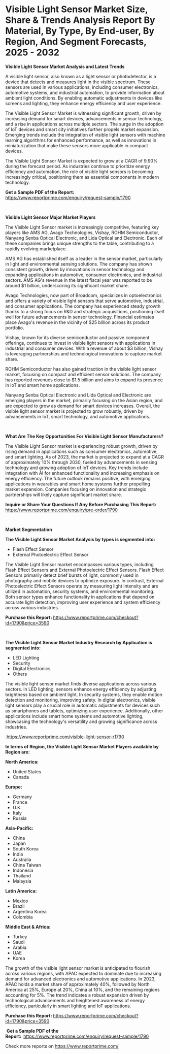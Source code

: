 <p><h1>Visible Light Sensor Market Size, Share & Trends Analysis Report By Material, By Type, By End-user, By Region, And Segment Forecasts, 2025 - 2032</h1></p><p><strong>Visible Light Sensor Market Analysis and Latest Trends</strong></p>
<p><p>A visible light sensor, also known as a light sensor or photodetector, is a device that detects and measures light in the visible spectrum. These sensors are used in various applications, including consumer electronics, automotive systems, and industrial automation, to provide information about ambient light conditions. By enabling automatic adjustments in devices like screens and lighting, they enhance energy efficiency and user experience.</p><p>The Visible Light Sensor Market is witnessing significant growth, driven by increasing demand for smart devices, advancements in sensor technology, and a rise in applications across multiple sectors. The surge in the adoption of IoT devices and smart city initiatives further propels market expansion. Emerging trends include the integration of visible light sensors with machine learning algorithms for enhanced performance, as well as innovations in miniaturization that make these sensors more applicable in compact devices.</p><p>The Visible Light Sensor Market is expected to grow at a CAGR of 9.90% during the forecast period. As industries continue to prioritize energy efficiency and automation, the role of visible light sensors is becoming increasingly critical, positioning them as essential components in modern technology.</p></p>
<p><strong>Get a Sample PDF of the Report:&nbsp;</strong> <a href="https://www.reportprime.com/enquiry/request-sample/1790?utm_campaign=3575&utm_medium=2&utm_source=Github&utm_content=ia&utm_term=18032025&utm_id=visible-light-sensor">https://www.reportprime.com/enquiry/request-sample/1790</a></p>
<p>&nbsp;</p>
<p><strong>Visible Light Sensor Major Market Players</strong></p>
<p><p>The Visible Light Sensor market is increasingly competitive, featuring key players like AMS AG, Avago Technologies, Vishay, ROHM Semiconductor, Nanyang Senba Optical Electronic, and Lida Optical and Electronic. Each of these companies brings unique strengths to the table, contributing to a rapidly evolving marketplace.</p><p>AMS AG has established itself as a leader in the sensor market, particularly in light and environmental sensing solutions. The company has shown consistent growth, driven by innovations in sensor technology and expanding applications in automotive, consumer electronics, and industrial sectors. AMS AG's revenue in the latest fiscal year was reported to be around $1 billion, underscoring its significant market share.</p><p>Avago Technologies, now part of Broadcom, specializes in optoelectronics and offers a variety of visible light sensors that serve automotive, industrial, and consumer applications. The company has experienced steady growth thanks to a strong focus on R&D and strategic acquisitions, positioning itself well for future advancements in sensor technology. Financial estimates place Avago's revenue in the vicinity of $25 billion across its product portfolio.</p><p>Vishay, known for its diverse semiconductor and passive component offerings, continues to invest in visible light sensors with applications in industrial and consumer devices. With a revenue of about $3 billion, Vishay is leveraging partnerships and technological innovations to capture market share.</p><p>ROHM Semiconductor has also gained traction in the visible light sensor market, focusing on compact and efficient sensor solutions. The company has reported revenues close to $1.5 billion and aims to expand its presence in IoT and smart home applications.</p><p>Nanyang Senba Optical Electronic and Lida Optical and Electronic are emerging players in the market, primarily focusing on the Asian region, and are expected to grow as demand for smart devices increases. Overall, the visible light sensor market is projected to grow robustly, driven by advancements in IoT, smart technology, and automotive applications.</p></p>
<p>&nbsp;</p>
<p><strong>What Are The Key Opportunities For Visible Light Sensor Manufacturers?</strong></p>
<p><p>The Visible Light Sensor market is experiencing robust growth, driven by rising demand in applications such as consumer electronics, automotive, and smart lighting. As of 2023, the market is projected to expand at a CAGR of approximately 10% through 2030, fueled by advancements in sensing technology and growing adoption of IoT devices. Key trends include integration with AI for enhanced functionality and increasing emphasis on energy efficiency. The future outlook remains positive, with emerging applications in wearables and smart home systems further propelling market expansion. Companies focusing on innovation and strategic partnerships will likely capture significant market share.</p></p>
<p><strong>Inquire or Share Your Questions If Any Before Purchasing This Report:</strong> <a href="https://www.reportprime.com/enquiry/pre-order/1790?utm_campaign=3575&utm_medium=2&utm_source=Github&utm_content=ia&utm_term=18032025&utm_id=visible-light-sensor">https://www.reportprime.com/enquiry/pre-order/1790</a></p>
<p>&nbsp;</p>
<p><strong>Market Segmentation</strong></p>
<p><strong>The Visible Light Sensor Market Analysis by types is segmented into:</strong></p>
<p><ul><li>Flash Effect Sensor</li><li>External Photoelectric Effect Sensor</li></ul></p>
<p><p>The Visible Light Sensor market encompasses various types, including Flash Effect Sensors and External Photoelectric Effect Sensors. Flash Effect Sensors primarily detect brief bursts of light, commonly used in photography and mobile devices to optimize exposure. In contrast, External Photoelectric Effect Sensors operate by measuring light intensity and are utilized in automation, security systems, and environmental monitoring. Both sensor types enhance functionality in applications that depend on accurate light detection, improving user experience and system efficiency across various industries.</p></p>
<p><strong>Purchase this Report:&nbsp;</strong><a href="https://www.reportprime.com/checkout?id=1790&price=3590&utm_campaign=3575&utm_medium=2&utm_source=Github&utm_content=ia&utm_term=18032025&utm_id=visible-light-sensor">https://www.reportprime.com/checkout?id=1790&price=3590</a></p>
<p>&nbsp;</p>
<p><strong>The Visible Light Sensor Market Industry Research by Application is segmented into:</strong></p>
<p><ul><li>LED Lighting</li><li>Security</li><li>Digital Electronics</li><li>Others</li></ul></p>
<p><p>The visible light sensor market finds diverse applications across various sectors. In LED lighting, sensors enhance energy efficiency by adjusting brightness based on ambient light. In security systems, they enable motion detection and monitoring, improving safety. In digital electronics, visible light sensors play a crucial role in automatic adjustments for devices such as smartphones and tablets, optimizing user experience. Additionally, other applications include smart home systems and automotive lighting, showcasing the technology's versatility and growing significance across industries.</p></p>
<p><a href="https://www.reportprime.com/visible-light-sensor-r1790?utm_campaign=3575&utm_medium=2&utm_source=Github&utm_content=ia&utm_term=18032025&utm_id=visible-light-sensor">&nbsp;https://www.reportprime.com/visible-light-sensor-r1790</a></p>
<p><strong>In terms of Region, the Visible Light Sensor Market Players available by Region are:</strong></p>
<p>
    <p> <strong> North America: </strong>
        <ul>
            <li>United States</li>
            <li>Canada</li>
        </ul>
        </p> 
    <p> <strong> Europe: </strong>
        <ul>
            <li>Germany</li>
            <li>France</li>
            <li>U.K.</li>
            <li>Italy</li>
            <li>Russia</li>
        </ul>
        </p> 
    <p> <strong> Asia-Pacific: </strong>
        <ul>
            <li>China</li>
            <li>Japan</li>
            <li>South Korea</li>
            <li>India</li>
            <li>Australia</li>
            <li>China Taiwan</li>
            <li>Indonesia</li>
            <li>Thailand</li>
            <li>Malaysia</li>
        </ul>
        </p> 
    <p> <strong> Latin America: </strong>
        <ul>
            <li>Mexico</li>
            <li>Brazil</li>
            <li>Argentina Korea</li>
            <li>Colombia</li>
        </ul>
        </p> 
    <p> <strong> Middle East & Africa: </strong>
        <ul>
            <li>Turkey</li>
            <li>Saudi</li>
            <li>Arabia</li>
            <li>UAE</li>
            <li>Korea</li>
        </ul>
    </p>
    </p>
<p><p>The growth of the visible light sensor market is anticipated to flourish across various regions, with APAC expected to dominate due to increasing demand for advanced electronics and automotive applications. In 2023, APAC holds a market share of approximately 40%, followed by North America at 25%, Europe at 20%, China at 10%, and the remaining regions accounting for 5%. The trend indicates a robust expansion driven by technological advancements and heightened awareness of energy efficiency, particularly in smart lighting and IoT applications.</p></p>
<p><strong>Purchase this Report: </strong><a href="https://www.reportprime.com/checkout?id=1790&price=3590&utm_campaign=3575&utm_medium=2&utm_source=Github&utm_content=ia&utm_term=18032025&utm_id=visible-light-sensor">https://www.reportprime.com/checkout?id=1790&price=3590</a></p>
<p>&nbsp;<strong>Get a Sample PDF of the Report:&nbsp;&nbsp;</strong><a href="https://www.reportprime.com/enquiry/request-sample/1790?utm_campaign=3575&utm_medium=2&utm_source=Github&utm_content=ia&utm_term=18032025&utm_id=visible-light-sensor">https://www.reportprime.com/enquiry/request-sample/1790</a></p>
<p><strong></strong></p>
<p>Check more reports on <a href="https://www.reportprime.com/?utm_campaign=3575&utm_medium=2&utm_source=Github&utm_content=ia&utm_term=18032025&utm_id=visible-light-sensor">https://www.reportprime.com/</a></p>